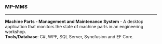 ### MP-MMS
---
<b>Machine Parts - Management and Maintenance System</b> - A desktop application that monitors the state of machine parts in an engineering workshop. \
<b>Tools/Database</b>: C#, WPF, SQL Server, Syncfusion and EF Core.
